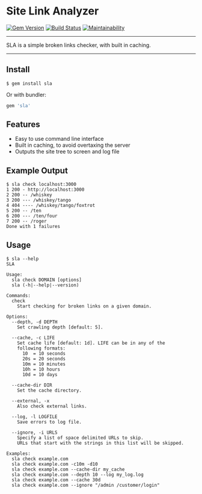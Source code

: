 Site Link Analyzer
==================================================

[![Gem Version](https://badge.fury.io/rb/sla.svg)](https://badge.fury.io/rb/sla)
[![Build Status](https://travis-ci.com/DannyBen/sla.svg?branch=master)](https://travis-ci.com/DannyBen/sla)
[![Maintainability](https://api.codeclimate.com/v1/badges/f78192aead8a74535a24/maintainability)](https://codeclimate.com/github/DannyBen/sla/maintainability)

---

SLA is a simple broken links checker, with built in caching.

---

Install
--------------------------------------------------

```
$ gem install sla
```

Or with bundler:

```ruby
gem 'sla'
```


Features
--------------------------------------------------

- Easy to use command line interface
- Built in caching, to avoid overtaxing the server
- Outputs the site tree to screen and log file


Example Output
--------------------------------------------------
```
$ sla check localhost:3000
1 200 - http://localhost:3000
2 200 -- /whiskey
3 200 --- /whiskey/tango
4 404 ---- /whiskey/tango/foxtrot
5 200 -- /ten
6 200 --- /ten/four
7 200 -- /roger
Done with 1 failures
```


Usage
--------------------------------------------------

```
$ sla --help
SLA

Usage:
  sla check DOMAIN [options]
  sla (-h|--help|--version)

Commands:
  check
    Start checking for broken links on a given domain.
  
Options:
  --depth, -d DEPTH
    Set crawling depth [default: 5].

  --cache, -c LIFE
    Set cache life [default: 1d]. LIFE can be in any of the 
    following formats:
      10  = 10 seconds
      20s = 20 seconds
      10m = 10 minutes
      10h = 10 hours
      10d = 10 days

  --cache-dir DIR
    Set the cache directory.

  --external, -x
    Also check external links.

  --log, -l LOGFILE
    Save errors to log file.

  --ignore, -i URLS
    Specify a list of space delimited URLs to skip.
    URLs that start with the strings in this list will be skipped.

Examples:
  sla check example.com
  sla check example.com -c10m -d10
  sla check example.com --cache-dir my_cache
  sla check example.com --depth 10 --log my_log.log
  sla check example.com --cache 30d
  sla check example.com --ignore "/admin /customer/login"

```
